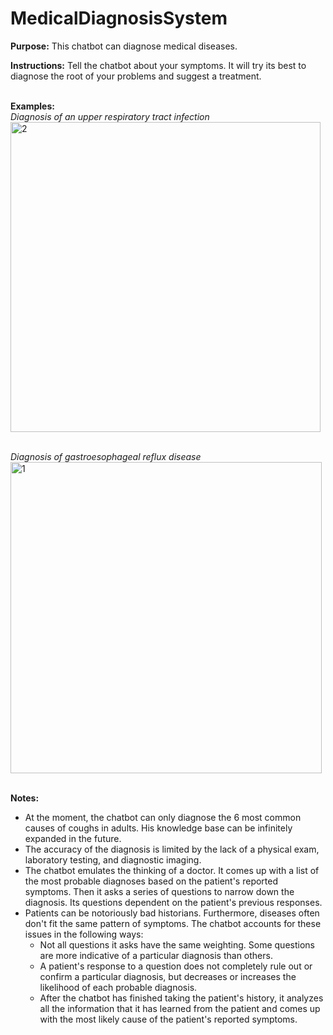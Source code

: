 # MedicalDiagnosisSystem
<B>Purpose:</B> This chatbot can diagnose medical diseases.

<B>Instructions:</B> Tell the chatbot about your symptoms. It will try its best to diagnose the root of your problems and suggest a treatment.

\
<B>Examples:</B>
\
<I>Diagnosis of an upper respiratory tract infection</I>
\
<img width="496" alt="2" src="https://user-images.githubusercontent.com/47739019/54882997-855d1980-4e1d-11e9-8b91-c2cc0748f6b1.png">

\
<I>Diagnosis of gastroesophageal reflux disease</I>
\
<img width="498" alt="1" src="https://user-images.githubusercontent.com/47739019/54882996-855d1980-4e1d-11e9-8fc4-edec1cbcc4c4.png">

\
<B>Notes:</B>
- At the moment, the chatbot can only diagnose the 6 most common causes of coughs in adults. His knowledge base can be infinitely expanded in the future.
- The accuracy of the diagnosis is limited by the lack of a physical exam, laboratory testing, and diagnostic imaging.
- The chatbot emulates the thinking of a doctor. It comes up with a list of the most probable diagnoses based on the patient's reported symptoms. Then it asks a series of questions to narrow down the diagnosis. Its questions dependent on the patient's previous responses.
- Patients can be notoriously bad historians. Furthermore, diseases often don't fit the same pattern of symptoms. The chatbot accounts for these issues in the following ways:
    - Not all questions it asks have the same weighting. Some questions are more indicative of a particular diagnosis than others.
    - A patient's response to a question does not completely rule out or confirm a particular diagnosis, but decreases or increases the likelihood of each probable diagnosis.
    - After the chatbot has finished taking the patient's history, it analyzes all the information that it has learned from the patient and comes up with the most likely cause of the patient's reported symptoms.